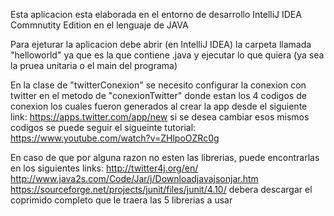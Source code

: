 Esta aplicacion esta elaborada en el entorno de desarrollo IntelliJ IDEA Commnutity Edition en el lenguaje de JAVA 

Para ejeturar la aplicacion debe abrir (en IntelliJ IDEA) la carpeta llamada "helloworld" ya que es la que contiene .java y ejecutar lo que quiera (ya sea la pruea unitaria o el main del programa)

En la clase de "twitterConexion" se necesito configurar la conexion con twitter en el metodo de "conexionTwitter" donde estan los 4 codigos de conexion los cuales fueron generados al crear la app desde el siguiente link: https://apps.twitter.com/app/new  si se desea cambiar esos mismos codigos se puede seguir el sigueinte tutorial: https://www.youtube.com/watch?v=ZHlpoOZRc0g

En caso de que por alguna razon no esten las librerias, puede encontrarlas en los siguientes links: http://twitter4j.org/en/ http://www.java2s.com/Code/Jar/j/Downloadjavajsonjar.htm  https://sourceforge.net/projects/junit/files/junit/4.10/ debera descargar el coprimido completo que le traera las 5 librerias a usar 
